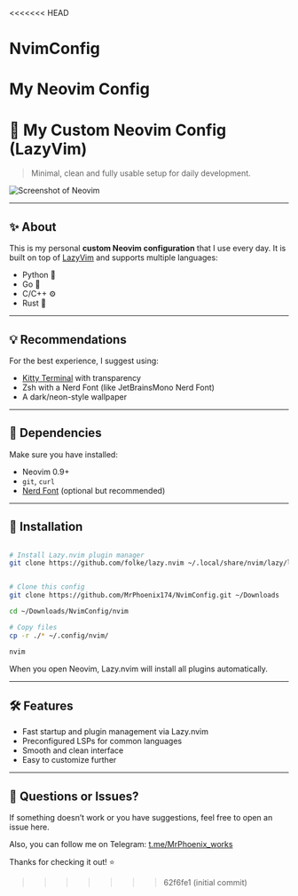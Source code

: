 <<<<<<< HEAD
# NvimConfig
My Neovim Config
=======

# 🌌 My Custom Neovim Config (LazyVim)

> Minimal, clean and fully usable setup for daily development.

![Screenshot of Neovim](./screenshot.png)

---

## ✨ About

This is my personal **custom Neovim configuration** that I use every day.
It is built on top of [LazyVim](https://lazyvim.github.io) and supports multiple languages:

* Python 🐍
* Go 🚀
* C/C++ ⚙️
* Rust 🦀


---

## 💡 Recommendations

For the best experience, I suggest using:

* [Kitty Terminal](https://sw.kovidgoyal.net/kitty/) with transparency
* Zsh with a Nerd Font (like JetBrainsMono Nerd Font)
* A dark/neon-style wallpaper

---

## 🔧 Dependencies

Make sure you have installed:

* Neovim 0.9+
* `git`, `curl`
* [Nerd Font](https://www.nerdfonts.com/) (optional but recommended)

---

## 🚀 Installation

```bash

# Install Lazy.nvim plugin manager
git clone https://github.com/folke/lazy.nvim ~/.local/share/nvim/lazy/lazy.nvim


# Clone this config
git clone https://github.com/MrPhoenix174/NvimConfig.git ~/Downloads

cd ~/Downloads/NvimConfig/nvim

# Copy files
cp -r ./* ~/.config/nvim/

nvim
```

When you open Neovim, Lazy.nvim will install all plugins automatically.

---

## 🛠 Features

* Fast startup and plugin management via Lazy.nvim
* Preconfigured LSPs for common languages
* Smooth and clean interface
* Easy to customize further

---

## 💬 Questions or Issues?

If something doesn’t work or you have suggestions, feel free to open an issue here.

Also, you can follow me on Telegram: [t.me/MrPhoenix_works](https://t.me/MrPhoenix_works)

Thanks for checking it out! ⭐
>>>>>>> 62f6fe1 (initial commit)

